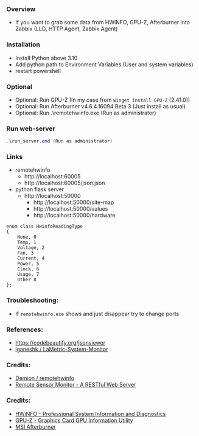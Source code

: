 ### Overview

- If you want to grab some data from HWiNFO, GPU-Z, Afterburner into Zabbix (LLD, HTTP Agent, Zabbix Agent)

### Installation

- Install Python above 3.10
- Add python path to Environment Variables (User and system variables)
- restart powershell

### Optional

- Optional: Run GPU-Z (In my case from `winget install GPU-Z` (2.41.0))
- Optional: Run Afterburner v4.6.4.16094 Beta 3 (Just install as usual)
- Optional: Run .\remotehwinfo.exe (Run as administrator)

### Run web-server

```powershell or cmd
.\run_server.cmd (Run as administrator)
```

### Links

- remotehwinfo
    - http://localhost:60005
    - http://localhost:60005/json.json
- python flask server
  - http://localhost:50000
    - http://localhost:50000/site-map
    - http://localhost:50000/values
    - http://localhost:50000/hardware

```
enum class HwinfoReadingType
{
	None, 0
	Temp, 1 
	Voltage, 2 
	Fan, 3 
	Current, 4 
	Power, 5 
	Clock, 6
	Usage, 7
	Other 8
};
```

### Troubleshooting:
- If `remotehwinfo.exe` shows and just disappear try to change ports

### References:

- https://codebeautify.org/jsonviewer
- [iganeshk / LaMetric-System-Monitor](https://github.com/iganeshk/LaMetric-System-Monitor)

### Credits:

- [Demion / remotehwinfo](https://github.com/Demion/remotehwinfo)
- [Remote Sensor Monitor - A RESTful Web Server](https://www.hwinfo.com/forum/threads/introducing-remote-sensor-monitor-a-restful-web-server.1025/)

### Credits:

- [HWiNFO - Professional System Information and Diagnostics](https://www.hwinfo.com/)
- [GPU-Z - Graphics Card GPU Information Utility](https://www.techpowerup.com/gpuz/)
- [MSI Afterburner](https://www.msi.com/page/afterburner)
